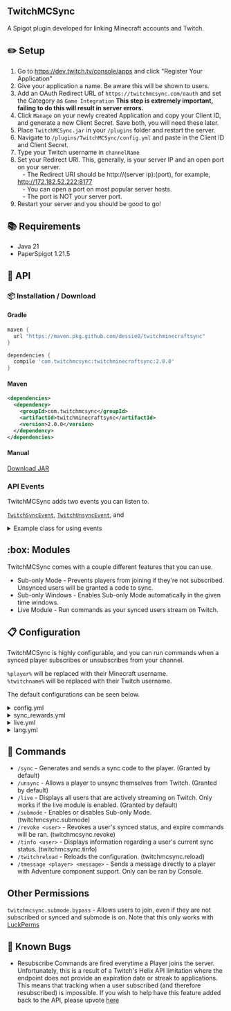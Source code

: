 ## TwitchMCSync
A Spigot plugin developed for linking Minecraft accounts and Twitch.

## :pencil2: Setup
1. Go to https://dev.twitch.tv/console/apps and click "Register Your Application"
2. Give your application a name. Be aware this will be shown to users.
3. Add an OAuth Redirect URL of `https://twitchmcsync.com/oauth` and set the Category as `Game Integration` <b>This step is extremely important, failing to do this will result in server errors.</b>
4. Click `Manage` on your newly created Application and copy your Client ID, and generate a new Client Secret. Save both, you will need these later.
5. Place `TwitchMCSync.jar` in your `/plugins` folder and restart the server.
6. Navigate to `/plugins/TwitchMCSync/config.yml` and paste in the Client ID and Client Secret.
7. Type your Twitch username in `channelName`
8. Set your Redirect URI. This, generally, is your server IP and an open port on your server.
<br>&nbsp;&nbsp;&nbsp;- The Redirect URI should be http://(server ip):(port), for example, http://172.182.52.222:8177
<br>&nbsp;&nbsp;&nbsp;- You can open a port on most popular server hosts. 
<br>&nbsp;&nbsp;&nbsp;- The port is NOT your server port.
9. Restart your server and you should be good to go!

## :books: Requirements
- Java 21
- PaperSpigot 1.21.5

## :newspaper: API

### :package: Installation / Download

#### Gradle
```groovy
maven {
  url "https://maven.pkg.github.com/dessie0/twitchminecraftsync"
}

dependencies {
  compile 'com.twitchmcsync:twitchminecraftsync:2.0.0'
}
```

#### Maven
```xml
<dependencies>
  <dependency>
    <groupId>com.twitchmcsync</groupId>
    <artifactId>twitchminecraftsync</artifactId>
    <version>2.0.0</version>
  </dependency>
</dependencies>
```

#### Manual
[Download JAR](https://github.com/Dessie0/TwitchMinecraftSync/releases)

### API Events

TwitchMCSync adds two events you can listen to.

[`TwitchSyncEvent`](https://github.com/Dessie0/TwitchMCSync/blob/master/src/main/java/me/dessie/twitchminecraft/events/twitchminecraft/TwitchSubscribeEvent.java), 
[`TwitchUnsyncEvent`](https://github.com/Dessie0/TwitchMCSync/blob/master/src/main/java/me/dessie/twitchminecraft/events/twitchminecraft/TwitchExpireEvent.java), and

<details>
<summary>Example class for using events</summary>

```java
public class Example implements Listener {

    @EventHandler
    public void onSubscribe(TwitchSyncEvent event) {
        Bukkit.getOnlinePlayers().forEach(player -> {
            player.sendMessage(ChatColor.GREEN + "" + ChatColor.BOLD + event.getTwitchPlayer().getName() + 
                    " (" + event.getTwitchPlayer().getChannelName() + ") just subscribed at tier " 
                    + event.getTwitchPlayer().getTier() + "!");
        });
    }

    @EventHandler
    public void onExpire(TwitchExpireEvent event) {
        if(event.getTwitchPlayer().getPlayer().isOnline() && event.getTwitchPlayer().getPlayer().getPlayer().isOp()) {
            event.getTwitchPlayer().getPlayer().getPlayer().sendMessage(ChatColor.RED + "Your sub expired, but luckily for you, you're exempt!");
            event.setCancelled(true);
        }
    }
}
```
</details>

## :box: Modules
TwitchMCSync comes with a couple different features that you can use.

- Sub-only Mode - Prevents players from joining if they're not subscribed. Unsynced users will be granted a code to sync.
- Sub-only Windows - Enables Sub-only Mode automatically in the given time windows. 
- Live Module - Run commands as your synced users stream on Twitch.

## :clipboard: Configuration
TwitchMCSync is highly configurable, and you can run commands when a synced player subscribes or unsubscribes from your channel.

`%player%` will be replaced with their Minecraft username.<br>
`%twitchname%` will be replaced with their Twitch username.

The default configurations can be seen below.

<details>
    <summary>config.yml</summary>
    
```yaml
#You can find full setup instructions at https://github.com/Dessie0/TwitchMinecraftSync#readme

#The Client Secret given to you by Twitch at https://dev.twitch.tv/console/apps
client_id: "<Your client ID>"

#The Client Secret given to you by Twitch at https://dev.twitch.tv/console/apps
#YOU SHOULD NEVER SHARE YOUR CLIENT SECRET WITH ANYONE.
client_secret: "<Your client secret>"

#The broadcaster you want to sync with.
broadcaster_username: "<Twitch username>"

#This will never match your server's Minecraft IP:Port, usually it will be the same IP on the port listed below.
#Optionally, you can set this up to use a domain.
#Examples:
#  - http://localhost:8080
#  - http://172.182.52.222:8177
#  - http://sync.my-cool-server.com
redirect_url: "<Server URL>"

#The port that the webserver will be started on. If you're using a host, you may need to add this as an additional port
#and set this value to whatever they assign to you.
port: 8080

#Use either "flatfile" or "db". If you choose db, the database settings must be configured.
storage_format: "flatfile"

database:
  host: "localhost"
  port: 3306
  database: "database"
  username: "syncdatabase"
  password: "averysecurepassword"

#Enables sub-only mode.
#When enabled, only people subscribed to the Twitch broadcaster above will be allowed to join.
#When disabled, all players will be able to join.
submode:
  #Current value, also controlled via /submode
  enabled: false

  #When re-enabled, should we kick users that are not synced/subscribed?
  kick_non_subs_when_enabled: true

  #Automatically enable sub-mode during certain time periods.
  #If Submode is enabled via the /submode command, this will have no effect.
  #This only works if the above "enabled" value is false.
  auto_submode: true

  #Which Timezone to use when calculating if a submode window is active
  auto_submode_timezone: "America/New_York"

  #Submode windows, you can define as many of these as you wish and the name does not matter.
  #In the example provided, Sub-mode would be automatically turned on at Midnight on Saturday,
  #and would turn off at Midnight on Monday.
  submode_windows:
    sub_weekend:
      days:
        - SATURDAY
        - SUNDAY
      start: "00:00"
      end: "23:59"
```
</details>

<details>
    <summary>sync_rewards.yml</summary>

```yaml
#These commands are executed when a player is synced with a specific tier level.
#The subscribe commands will only be ran the first time they sync, or if they were unsubscribed at any point and then re-subscribed.
#They will not run if their subscription never expired and they continued subscribing through multiple months.

#Placeholders ---
# %player% - Minecraft Username
# %twitchname% - Twitch Username
# %tier% - Subscription Tier: Always 1, 2, or 3.

#Additional Notes
# You can use -p at the end of a command for it to be ran by the Player.
# By Default, all commands are executed by Console.

all:
  subscribe:
    - tmessage %player% <green>Thank you <aqua>%player% <green>for syncing your Twitch account at tier <aqua>%tier%! <gold>(%twitchname%)
  expire:
    - tmessage %player% <green>%player% <gold>(%twitchname%) <red>has not renewed their subscription :(

tier_1:
  subscribe:
    - give %player% diamond 1
    - spawn -p
  expire:
    - spawn -p

tier_2:
  subscribe:
    - give %player% diamond 5
    - spawn -p
  expire:
    - spawn -p

tier_3:
  subscribe:
    - give %player% diamond 15
    - spawn -p
  expire:
    - spawn -p
```


</details>


<details>
    <summary>live.yml</summary>

```yaml
#This module is used for running commands if a synced player goes live while on the server.
enabled: false

commands:
#Commands to run when the user goes live.
#These will also be fired if they join the server while live.
live:
- "tmessage %player% <green>%player% <gold>has gone live at <aqua><click:open_url:'https://twitch.tv/%twitchname%/'>https://twitch.tv/%twitchname%/</click>."
- "lp user %player% parent set live"

#Commands to run when the user goes offline.
#These will also be fired if the user unsyncs, subscription expires/revoked, or they leave the server.
offline:
- "tmessage %player% <green>%player% <gold>has stopped streaming :("
- "lp user %player% parent remove live"
```

</details>

<details>
    <summary>lang.yml</summary>

```yaml
sync: "<light_purple>[TwitchMCSync] <green>You can sync by <aqua><u><click:open_url:'https://twitchmcsync.com/'>clicking here</click></u> <green>using the code <gold>%code%"
already_synced: "<light_purple>[TwitchMCSync] <red>You are already synced. Please /unsync before attempting to sync again."
not_synced: "<light_purple>[TwitchMCSync] <red>You are not currently synced to Twitch."
unsync_success: "<green>Successfully unsynced you with Twitch."
code_generation_failed: "<red>Unable to generate code for syncing. Please try again. If this issue persists, please contact an administrator."
not_subscribed: "<red>This server is in submode and you are not subscribed. <newline>Please subscribe at <light_purple>https://twitch.tv/%broadcaster%/ <red>to join."
twitch_response_error: "<red>Unable to contact Twitch, please try again. If this error persists, please contact an administrator."

revoke:
  success: "<green>Successfully revoked %player%'s Twitch authorization. They will need to re-sync."
  revoked: "<light_purple>[TwitchMCSync] <red>Your Twitch authorization has been revoked!\n<light_purple>[TwitchMCSync] <red>You can re-sync by typing /sync"

submode:
  enabled: "<green>Successfully enabled submode."
  disabled: "<red>Successfully disabled submode."
  kicked: "<red>Submode has been enabled, and you are not currently subscribed. Please subscribe and resync if you would like to join this server while its in sub mode."
  join_not_synced: "<red>This server is in Sub Mode and you are not linked to Twitch.\nVisit twitchmcsync.com and enter code: %code%"

live:
  module_not_enabled: "<red>This module is not enabled."
  no_users_live: "<red>No online players are live right now."
  command_header: "<gray><strikethrough>----------</strikethrough><red><b>LIVE</b><gray><strikethrough>----------</strikethrough>"
  user_display: "<green>%player% is <red><b>LIVE.</b> <green>Watch <aqua><click:open_url:'https://twitch.tv/%twitchname%/'>here</click>"
  command_footer: "<gray><strikethrough>----------</strikethrough><red><b>LIVE</b><gray><strikethrough>----------</strikethrough>"

need_player_argument: "<light_purple>[TwitchMCSync] <red>You must provide a Minecraft or Twitch username."
no_permission: "<light_purple>[TwitchMCSync] <red>You do not have permission to do that!"
no_info_found_message: "<red>Unable to find a linked account with that name."
info_message:
  - "<gray><strikethrough>----------</strikethrough><light_purple>TwitchMCSync<gray><strikethrough>----------</strikethrough>"
  - "<light_purple>Minecraft Username: <green>%player% <gold>(%uuid%)"
  - "<light_purple>Twitch Name: <green>%twitch% <gold>(%twitch_id%)"
  - "<light_purple>Subscription Tier: <green>%tier%"
  - "<light_purple>Is Subbed: <green>%subbed%"
  - "<gray><strikethrough>----------</strikethrough><light_purple>TwitchMCSync<gray><strikethrough>----------</strikethrough>"

reload: "<green>Successfully reloaded configuration files and webserver."
```
</details>

## :wrench: Commands
- `/sync` - Generates and sends a sync code to the player. (Granted by default)
- `/unsync` - Allows a player to unsync themselves from Twitch. (Granted by default)
- `/live` - Displays all users that are actively streaming on Twitch. Only works if the live module is enabled. (Granted by default)
- `/submode` - Enables or disables Sub-only Mode. (twitchmcsync.submode)
- `/revoke <user>` - Revokes a user's synced status, and expire commands will be ran. (twitchmcsync.revoke)
- `/tinfo <user>` - Displays information regarding a user's current sync status. (twitchmcsync.tinfo)
- `/twitchreload` - Reloads the configuration. (twitchmcsync.reload)
- `/tmessage <player> <message>` - Sends a message directly to a player with Adventure component support. Only can be ran by Console.

## Other Permissions
`twitchmcsync.submode.bypass` - Allows users to join, even if they are not subscribed or synced and submode is on. Note that this only works with [LuckPerms](https://luckperms.net/)

## :bug: Known Bugs
- Resubscribe Commands are fired everytime a Player joins the server. Unfortunately, this is a result of a Twitch's Helix API limitation where the endpoint does not provide an expiration date or streak to applications. 
This means that tracking when a user subscribed (and therefore resubscribed) is impossible. If you wish to help have this feature added back to the API, please upvote [here](https://twitch.uservoice.com/forums/310213-developers/suggestions/44874949-re-add-created-at-streak-and-or-expires-to-check)
